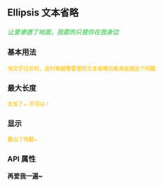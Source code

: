 ## Ellipsis 文本省略
<h5 style="color: #66d476">让爱渗透了地面，我要的只是你在我身边</h5>

<script setup>
    import BasicDemo from '../demo/basic_demo.vue'
    import LengthDemo from '../demo/length_demo.vue'
    import ShowDemo from '../demo/show_demo.vue'
    import Preview from '../../../src/components/preview.vue'
</script>

### 基本用法
<p style="color: #ffcf3f; font-size: 12px; font-weight: 900;">当文字过长时，这时候就需要使用文本省略功能来处理这个问题</p>
<BasicDemo />
<Preview comp="ellipsis" demo="basic_demo" />

### 最大长度
<p style="color: #ffcf3f; font-size: 12px; font-weight: 900;">太长了~ &nbsp;不可以！</p>
<LengthDemo />
<Preview comp="ellipsis" demo="length_demo" />

### 显示
<p style="color: #ffcf3f; font-size: 12px; font-weight: 900;">露出了鸡脚~</p>
<ShowDemo />
<Preview comp="ellipsis" demo="show_demo" />

<!-- API表格 -->
### API 属性
<p style="color: var(--color-success); font-size: 14px; font-weight: 900;">再爱我一遍~</p>
<script setup>
    import ApiTable from '../../../src/components/api_table.vue'
    const data = {
        columns: [
            {
                title: '名称'
            },
            {
                title: '类型'
            },
            {
                title: '默认值'
            },
            {
                title: '说明'
            }
        ],
        item: [
            {
                name: 'full-text',
                type: 'String',
                default: 'null',
                explain: '内容'
            },
            {
                name: 'max-length',
                type: 'Number',
                default: '30',
                explain: '文本长度'
            },
			{
				name: 'show-full-text',
				type: 'Boolean',
				default: 'false | true',
				explain: '是否显示'
			}
        ]
  }
</script>
<ApiTable :data="data" />

